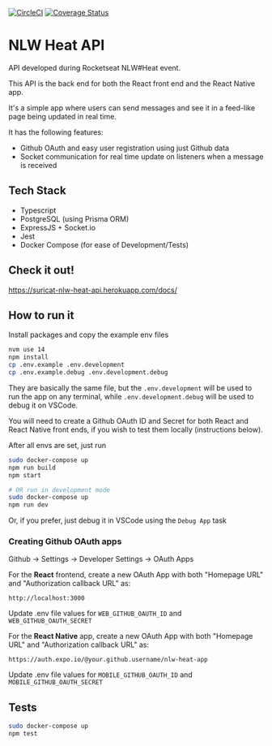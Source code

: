 [![CircleCI](https://circleci.com/gh/suricat89/nlw-heat-api/tree/master.svg?style=shield)](https://circleci.com/gh/suricat89/nlw-heat-api/tree/master)
[![Coverage Status](https://coveralls.io/repos/github/suricat89/nlw-heat-api/badge.svg?branch=master)](https://coveralls.io/github/suricat89/nlw-heat-api?branch=master)

# NLW Heat API
API developed during Rocketseat NLW#Heat event.

This API is the back end for both the React front end and the React Native app.

It's a simple app where users can send messages and see it in a feed-like page being updated in real time.

It has the following features:
- Github OAuth and easy user registration using just Github data
- Socket communication for real time update on listeners when a message is received


## Tech Stack
- Typescript
- PostgreSQL (using Prisma ORM)
- ExpressJS + Socket.io
- Jest
- Docker Compose (for ease of Development/Tests)


## Check it out!
https://suricat-nlw-heat-api.herokuapp.com/docs/


## How to run it
Install packages and copy the example env files
```bash
nvm use 14
npm install
cp .env.example .env.development
cp .env.example.debug .env.development.debug
```
They are basically the same file, but the `.env.development` will be used to run the app on any terminal, while `.env.development.debug` will be used to debug it on VSCode.

You will need to create a Github OAuth ID and Secret for both React and React Native front ends, if you wish to test them locally (instructions below).

After all envs are set, just run
```bash
sudo docker-compose up
npm run build
npm start

# OR run in development mode
sudo docker-compose up
npm run dev
```

Or, if you prefer, just debug it in VSCode using the `Debug App` task


### Creating Github OAuth apps
Github -> Settings -> Developer Settings -> OAuth Apps

For the **React** frontend, create a new OAuth App with both "Homepage URL" and "Authorization callback URL" as:
```
http://localhost:3000
```
Update .env file values for `WEB_GITHUB_OAUTH_ID` and `WEB_GITHUB_OAUTH_SECRET`


For the **React Native** app, create a new OAuth App with both "Homepage URL" and "Authorization callback URL" as:
```
https://auth.expo.io/@your.github.username/nlw-heat-app
```
Update .env file values for `MOBILE_GITHUB_OAUTH_ID` and `MOBILE_GITHUB_OAUTH_SECRET`


## Tests
```bash
sudo docker-compose up
npm test
```